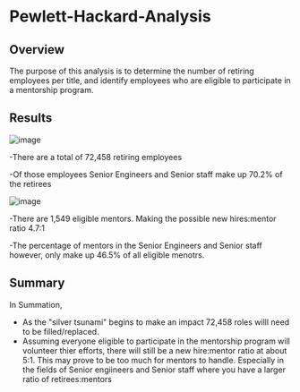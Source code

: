 # Pewlett-Hackard-Analysis

## Overview

The purpose of this analysis is to determine the number of retiring employees per title, and identify employees who are eligible to participate in a mentorship program.

## Results


![image](https://user-images.githubusercontent.com/96349827/154854023-496f8d84-6619-48db-b5cb-685d526c4cda.png)

-There are a total of 72,458 retiring employees

-Of those employees Senior Engineers and Senior staff make up 70.2% of the retirees


![image](https://user-images.githubusercontent.com/96349827/154854762-46716dba-1726-43a3-ad09-649489e96dc4.png)

-There are 1,549 eligible mentors. Making the possible new hires:mentor ratio 4.7:1

-The percentage of mentors in the Senior Engineers and Senior staff however, only make up 46.5% of all eligible menotrs.

## Summary

In Summation,

-  As the "silver tsunami" begins to make an impact 72,458 roles willl need to be filled/replaced.
-  Assuming everyone eligible to participate in the mentorship program will volunteer thier efforts, there will still be a new hire:mentor ratio at about 5:1. This may prove to    be too much for mentors to handle.  Especially in the fields of Senior engiineers and Senior staff where you have a larger ratio of retirees:mentors 
